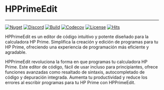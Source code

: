 # HPPrimeEdit
---

[![Nuget](https://img.shields.io/nuget/v/Velopack?style=flat-square&logo=nuget&logoColor=white)](https://www.nuget.org/packages/Velopack/)
[![Discord](https://img.shields.io/badge/chat-Discord-5865F2?style=flat-square&logo=discord&logoColor=white)](https://discord.gg/CjrCrNzd3F)
[![Build](https://img.shields.io/github/actions/workflow/status/velopack/velopack/build.yml?branch=develop&style=flat-square&logo=github&logoColor=white)](https://github.com/velopack/velopack/actions)
[![Codecov](https://img.shields.io/codecov/c/github/velopack/velopack?style=flat-square&logo=codecov&logoColor=white)](https://app.codecov.io/gh/velopack/velopack)
[![License](https://img.shields.io/github/license/velopack/velopack?style=flat-square)](https://github.com/velopack/velopack/blob/develop/LICENSE)
[![Hits](https://hits.seeyoufarm.com/api/count/incr/badge.svg?url=https%3A%2F%2Fgithub.com%2Fvelopack%2Fvelopack&count_bg=%2379C83D&title_bg=%23555555&icon=&icon_color=%23E7E7E7&title=hits&edge_flat=true)](https://hits.seeyoufarm.com)


HPPrimeEdit es un editor de código intuitivo y potente diseñado para la calculadora HP Prime. Simplifica la creación y edición de programas para tu HP Prime, ofreciendo una experiencia de programación más eficiente y agradable.

HPPrimeEdit revoluciona la forma en que programas tu calculadora HP Prime. Este editor de código, fácil de usar incluso para principiantes, ofrece funciones avanzadas como resaltado de sintaxis, autocompletado de código y depuración integrada. Aumenta tu productividad y reduce los errores al escribir programas para tu HP Prime con HPPrimeEdit.

